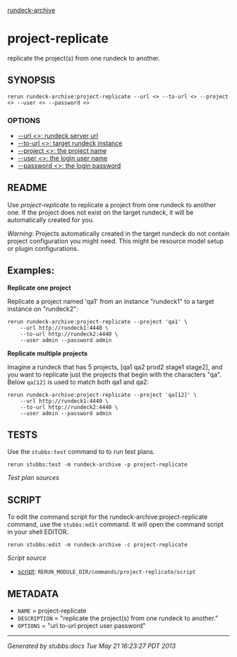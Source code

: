 [rundeck-archive](../../index.html)
# project-replicate 

replicate the project(s) from one rundeck to another.

## SYNOPSIS

    rerun rundeck-archive:project-replicate --url <> --to-url <> --project <> --user <> --password <>

### OPTIONS

* [    --url <>: rundeck server url](../../options/url/index.html)
* [    --to-url <>: target rundeck instance](../../options/to-url/index.html)
* [    --project <>: the project name](../../options/project/index.html)
* [    --user <>: the login user name](../../options/user/index.html)
* [    --password <>: the login password](../../options/password/index.html)

## README

Use *project-replicate* to replicate a project from one
rundeck to another one.
If the project does not exist on the target rundeck,
it will be automatically created for you.

*Warning*: Projects automatically created in the target rundeck do
not contain project configuration you might need. This might
be resource model setup or plugin configurations.

Examples:
---------

**Replicate one project**

Replicate a project named 'qa1' from an instance "rundeck1" to 
a target instance on "rundeck2":

    rerun rundeck-archive:project-replicate --project 'qa1' \
        --url http://rundeck1:4440 \
        --to-url http://rundeck2:4440 \
        --user admin --password admin

**Replicate multiple projects**

Imagine a rundeck that has 5 projects, [qa1 qa2 prod2 stage1 stage2],
and you want to replicate just the projects that begin with the
characters "qa". Below `qa[12]` is used to match both qa1 and qa2:

    rerun rundeck-archive:project-replicate --project 'qa[12]' \
        --url http://rundeck1:4440 \
        --to-url http://rundeck2:4440 \
        --user admin --password admin

## TESTS

Use the `stubbs:test` command to to run test plans.

    rerun stubbs:test -m rundeck-archive -p project-replicate

*Test plan sources*



## SCRIPT

To edit the command script for the rundeck-archive:project-replicate command, 
use the `stubbs:edit`
command. It will open the command script in your shell EDITOR.

    rerun stubbs:edit -m rundeck-archive -c project-replicate

*Script source*

* [script](script.html): `RERUN_MODULE_DIR/commands/project-replicate/script`

## METADATA

* `NAME` = project-replicate
* `DESCRIPTION` = "replicate the project(s) from one rundeck to another."
* `OPTIONS` = "url to-url project user password"

----

*Generated by stubbs:docs Tue May 21 16:23:27 PDT 2013*

